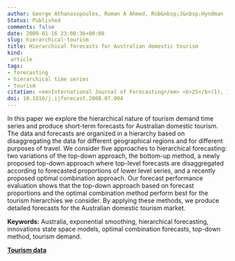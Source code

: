 ```yaml
---
author: George Athanasopoulos, Roman A Ahmed, Rob&nbsp;J&nbsp;Hyndman
Status: Published
comments: false
date: 2009-01-16 23:08:36+00:00
slug: hierarchical-tourism
title: Hierarchical forecasts for Australian domestic tourism
kind:
 article
tags:
- forecasting
- hierarchical time series
- tourism
citation: <em>International Journal of Forecasting</em> <b>25</b>(1), 146-166
doi: 10.1016/j.ijforecast.2008.07.004
---
```


In this paper we explore the hierarchical nature of tourism demand time series and produce short-term forecasts for Australian domestic tourism. The data and forecasts are organized in a hierarchy based on disaggregating the data for different geographical regions and for different purposes of travel. We consider five approaches to hierarchical forecasting: two variations of the top-down approach, the bottom-up method, a newly proposed top-down approach where top-level forecasts are disaggregated according to forecasted proportions of lower level series, and a recently proposed optimal combination approach. Our forecast performance evaluation shows that the top-down approach based on forecast proportions and the optimal combination method perform best for the tourism hierarchies we consider. By applying these methods, we produce detailed forecasts for the Australian domestic tourism market.

**Keywords:** Australia, exponential smoothing, hierarchical forecasting, innovations state space models, optimal combination forecasts, top-down method, tourism demand.

[**Tourism data**](/data/hier1_with_names.csv)

